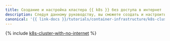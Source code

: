 ```yaml
---
title: Создание и настройка кластера {{ k8s }} без доступа в интернет
description: Следуя данному руководству, вы сможете создать и настроить кластер {{ k8s }} без доступа в интернет.
canonical: '{{ link-docs }}/tutorials/container-infrastructure/k8s-cluster-with-no-internet'
---
```


{% include [k8s-cluster-with-no-internet](../../_tutorials/k8s/k8s-cluster-with-no-internet.md) %}
